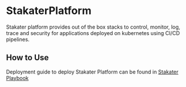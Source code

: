 # StakaterPlatform
Stakater platform provides out of the box stacks to control, monitor, log, trace and security for applications deployed on kubernetes using CI/CD pipelines.

## How to Use

Deployment guide to deploy Stakater Platform can be found in [Stakater Playbook](https://playbook.stakater.com/content/stacks/stakaterplatform.html)